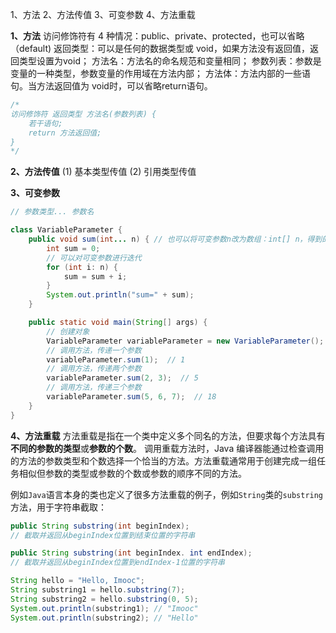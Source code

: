 1、方法
2、方法传值
3、可变参数
4、方法重载

**1、方法**
访问修饰符有 4 种情况：public、private、protected，也可以省略（default)
返回类型：可以是任何的数据类型或 void，如果方法没有返回值，返回类型设置为void；
方法名：方法名的命名规范和变量相同；
参数列表：参数是变量的一种类型，参数变量的作用域在方法内部；
方法体：方法内部的一些语句。当方法返回值为 void时，可以省略return语句。

```Java
/*
访问修饰符 返回类型 方法名(参数列表) {
    若干语句;
    return 方法返回值;
}
*/

```



**2、方法传值**
	(1) 基本类型传值
	(2) 引用类型传值



**3、可变参数**

```Java
// 参数类型... 参数名

class VariableParameter {
    public void sum(int... n) { // 也可以将可变参数n改为数组：int[] n，得到的效果是相同的
        int sum = 0;
      	// 可以对可变参数进行迭代
        for (int i: n) {
            sum = sum + i;
        }
        System.out.println("sum=" + sum);
    }

    public static void main(String[] args) {
        // 创建对象
        VariableParameter variableParameter = new VariableParameter();
        // 调用方法，传递一个参数
        variableParameter.sum(1);  // 1
        // 调用方法，传递两个参数
        variableParameter.sum(2, 3);  // 5
        // 调用方法，传递三个参数
        variableParameter.sum(5, 6, 7);  // 18
    }
}
```



**4、方法重载**
方法重载是指在一个类中定义多个同名的方法，但要求每个方法具有**不同的参数的类型**或**参数的个数**。
调用重载方法时，Java 编译器能通过检查调用的方法的参数类型和个数选择一个恰当的方法。方法重载通常用于创建完成一组任务相似但参数的类型或参数的个数或参数的顺序不同的方法。

例如`Java`语言本身的类也定义了很多方法重载的例子，例如`String`类的`substring`方法，用于字符串截取：

```java
public String substring(int beginIndex);               
// 截取并返回从beginIndex位置到结束位置的字符串

public String substring(int beginIndex. int endIndex); 
// 截取并返回从beginIndex位置到endIndex-1位置的字符串

String hello = "Hello, Imooc";
String substring1 = hello.substring(7);
String substring2 = hello.substring(0, 5);
System.out.println(substring1); // "Imooc"
System.out.println(substring2); // "Hello"

```

